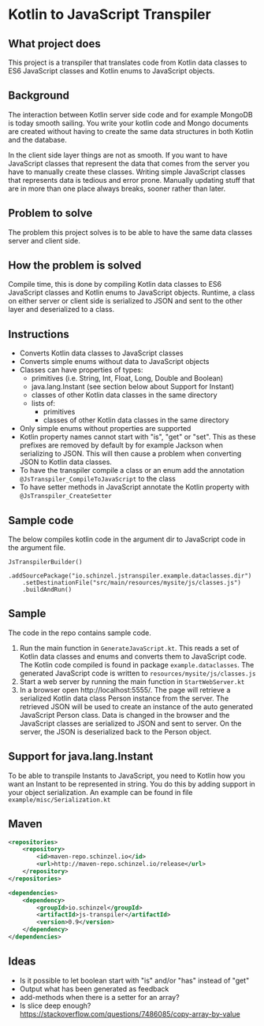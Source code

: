 # Kotlin to JavaScript Transpiler

## What project does
This project is a transpiler that translates code from Kotlin data classes to ES6 JavaScript classes
and Kotlin enums to JavaScript objects.

## Background
The interaction between Kotlin server side code and for example MongoDB is today smooth sailing. 
You write your kotlin code and Mongo documents are created without having to create the same data structures in both Kotlin and the database.

In the client side layer things are not as smooth. 
If you want to have JavaScript classes that represent the data that comes from the server you have to manually create these classes.
Writing simple JavaScript classes that represents data is tedious and error prone. 
Manually updating stuff that are in more than one place always breaks, sooner rather than later.

## Problem to solve
The problem this project solves is to be able to have the same data classes server and client side. 

## How the problem is solved
Compile time, this is done by compiling Kotlin data classes to ES6 JavaScript classes and Kotlin enums to JavaScript objects.
Runtime, a class on either server or client side is serialized to JSON and sent to the other layer and deserialized to a class. 

## Instructions
- Converts Kotlin data classes to JavaScript classes
- Converts simple enums without data to JavaScript objects
- Classes can have properties of types:
  - primitives (i.e. String, Int, Float, Long, Double and Boolean)
  - java.lang.Instant (see section below about Support for Instant)
  - classes of other Kotlin data classes in the same directory
  - lists of:
     - primitives
     - classes of other Kotlin data classes in the same directory
- Only simple enums without properties are supported
- Kotlin property names cannot start with "is", "get" or "set". 
This as these prefixes are removed by default by for example Jackson when serializing to JSON.
This will then cause a problem when converting JSON to Kotlin data classes.
- To have the transpiler compile a class or an enum add the annotation ```@JsTranspiler_CompileToJavaScript``` to the class
- To have setter methods in JavaScript annotate the Kotlin property with ```@JsTranspiler_CreateSetter```

## Sample code
The below compiles kotlin code in the argument dir to JavaScript code in the argument file.
```
JsTranspilerBuilder()
    .addSourcePackage("io.schinzel.jstranspiler.example.dataclasses.dir")
    .setDestinationFile("src/main/resources/mysite/js/classes.js")
    .buildAndRun()
```

## Sample
The code in the repo contains sample code.
1. Run the main function in ```GenerateJavaScript.kt```.
This reads a set of Kotlin data classes and enums and converts them to JavaScript code.
The Kotlin code compiled is found in package ```example.dataclasses```.
The generated JavaScript code is written to ```resources/mysite/js/classes.js```
2. Start a web server by running the main function in ```StartWebServer.kt```
3. In a browser open http://localhost:5555/.
The page will retrieve a serialized Kotlin data class Person instance from the server.
The retrieved JSON will be used to create an instance of the auto generated JavaScript Person class.
Data is changed in the browser and the JavaScript classes are serialized to JSON and sent to server.
On the server, the JSON is deserialized back to the Person object. 

## Support for java.lang.Instant
To be able to transpile Instants to JavaScript, you need to Kotlin how you want an Instant to be represented in string.
 You do this by adding support in your object serialization. An example can be found in file ```example/misc/Serialization.kt```

## Maven
```xml
<repositories>
	<repository>
		<id>maven-repo.schinzel.io</id>
		<url>http://maven-repo.schinzel.io/release</url>
	</repository>
</repositories>    

<dependencies>
	<dependency>
		<groupId>io.schinzel</groupId>
		<artifactId>js-transpiler</artifactId>
		<version>0.9</version>
	</dependency>
</dependencies>    
```

## Ideas 
- Is it possible to let boolean start with "is" and/or "has" instead of "get"
- Output what has been generated as feedback
- add-methods when there is a setter for an array?
- Is slice deep enough?
https://stackoverflow.com/questions/7486085/copy-array-by-value
